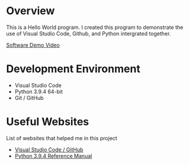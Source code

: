 # Overview

This is a Hello World program. I created this program to demonstrate the use of Visual Studio Code, Github, and Python intergrated together.

[Software Demo Video](https://youtu.be/rbhx07nPw0c)

# Development Environment

* Visual Studio Code
* Python 3.9.4 64-bit
* Git / GitHub

# Useful Websites

List of websites that helped me in this project

* [Visual Studio Code / GitHub](https://code.visualstudio.com/docs/editor/versioncontrol)
* [Python 3.9.4 Reference  Manual](https://docs.python.org/3/reference/)